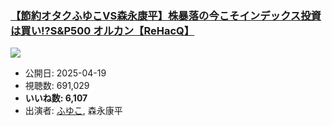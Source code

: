 ### [【節約オタクふゆこVS森永康平】株暴落の今こそインデックス投資は買い!?S&P500 オルカン【ReHacQ】](https://www.youtube.com/watch?v=EVa3kAG5u4I)
[![](https://img.youtube.com/vi/EVa3kAG5u4I/sddefault.jpg)](https://www.youtube.com/watch?v=EVa3kAG5u4I)
-   公開日: 2025-04-19
-   視聴数: 691,029
-   **いいね数: 6,107**
-   出演者: [ふゆこ](/rehacq_fan/people/ふゆこ "wikilink"), 森永康平
